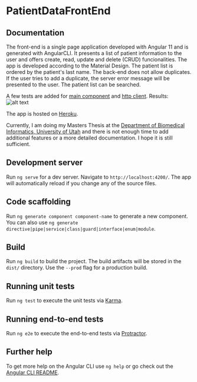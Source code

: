 # PatientDataFrontEnd
## Documentation
The front-end is a single page application developed with Angular 11 and is generated with AngularCLI. It presents a list of patient information to the user and offers create, read, update and delete (CRUD) funcionalities. The app is developed according to the Material Design. The patient list is ordered by the patient's last name. The back-end does not allow duplicates. If the user tries to add a duplicate, the server error message will be presented to the user. The patient list can be searched.

A few tests are added for [main component](src/app/app.component.spec.ts) and [http client](src/app/patients.service.spec.ts).
Results: ![alt text](https://i.imgur.com/alG15cc.png)

The app is hosted on [Heroku](https://patient-data-frontend.herokuapp.com/).

Currently, I am doing my Masters Thesis at the [Department of Biomedical Informatics, University of Utah](https://medicine.utah.edu/dbmi/) and there is not enough time to add additional features or a more detailed documentation. I hope it is still sufficient.

## Development server

Run `ng serve` for a dev server. Navigate to `http://localhost:4200/`. The app will automatically reload if you change any of the source files.

## Code scaffolding

Run `ng generate component component-name` to generate a new component. You can also use `ng generate directive|pipe|service|class|guard|interface|enum|module`.

## Build

Run `ng build` to build the project. The build artifacts will be stored in the `dist/` directory. Use the `--prod` flag for a production build.

## Running unit tests

Run `ng test` to execute the unit tests via [Karma](https://karma-runner.github.io).

## Running end-to-end tests

Run `ng e2e` to execute the end-to-end tests via [Protractor](http://www.protractortest.org/).

## Further help

To get more help on the Angular CLI use `ng help` or go check out the [Angular CLI README](https://github.com/angular/angular-cli/blob/master/README.md).
